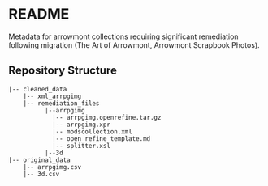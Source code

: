 # README
Metadata for arrowmont collections requiring significant remediation following migration (The Art of Arrowmont, Arrowmont Scrapbook Photos).

## Repository Structure

```
|-- cleaned_data
    |-- xml_arrpgimg
    |-- remediation_files
          |--arrpgimg
            |-- arrpgimg.openrefine.tar.gz
            |-- arrpgimg.xpr
            |-- modscollection.xml
            |-- open_refine_template.md
            |-- splitter.xsl
          |--3d
|-- original_data
    |-- arrpgimg.csv
    |-- 3d.csv
